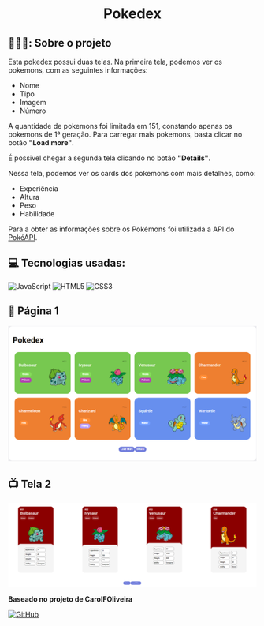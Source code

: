 <h1 align="center"> Pokedex</h1>


## 👨🏾‍💻: Sobre o projeto

Esta pokedex possui duas telas. 
Na primeira tela, podemos ver os pokemons, com as seguintes informações: 
 - Nome 
 - Tipo 
 - Imagem
 - Número 
 
 A quantidade de pokemons foi limitada em 151, constando apenas os pokemons de 1ª geração. Para carregar mais pokemons, basta clicar no botão **"Load more"**. 
 
É possivel chegar a segunda tela clicando no botão **"Details"**.

Nessa tela, podemos ver os cards dos pokemons com mais detalhes, como: 
 - Experiência
 - Altura
 - Peso
 - Habilidade

Para a obter as informações sobre os Pokémons foi utilizada a API do [PokéAPI](https://pokeapi.co/api/v2/pokemon).




## 💻 Tecnologias usadas:

![JavaScript](https://img.shields.io/badge/JavaScript-000?style=for-the-badge&logo=javascript)
![HTML5](https://img.shields.io/badge/HTML5-000?style=for-the-badge&logo=html5)
![CSS3](https://img.shields.io/badge/CSS3-000?style=for-the-badge&logo=css3&logoColor=264CE4)

## 📄 Página 1
 ![1](assets/img/Page1.png)
 
 ## :tv: Tela 2
 ![2](assets/img/Page2.png)

 **Baseado no projeto de CarolFOliveira**
 
 [![GitHub](https://img.shields.io/badge/GitHub-000?style=for-the-badge&logo=github&logoColor=30A3DC)](https://github.com/CarolFOliveira)